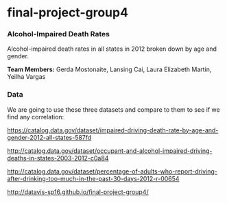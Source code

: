 # final-project-group4
### Alcohol-Impaired Death Rates

Alcohol-impaired death rates in all states in 2012 broken down by age and gender. 

**Team Members:** Gerda Mostonaite, Lansing Cai, Laura Elizabeth Martin, Yeilha Vargas


### Data

We are going to use these three datasets and compare to them to see if we find any correlation:


<https://catalog.data.gov/dataset/impaired-driving-death-rate-by-age-and-gender-2012-all-states-587fd>

<http://catalog.data.gov/dataset/occupant-and-alcohol-impaired-driving-deaths-in-states-2003-2012-c0a84>

<http://catalog.data.gov/dataset/percentage-of-adults-who-report-driving-after-drinking-too-much-in-the-past-30-days-2012-r-00654>

http://datavis-sp16.github.io/final-project-group4/
